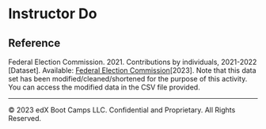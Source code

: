 # Instructor Do

## Reference

Federal Election Commission. 2021. Contributions by individuals, 2021-2022 [Dataset]. Available: [Federal Election Commission](https://www.fec.gov/data/browse-data/?tab=bulk-data)[2023]. Note that this data set has been modified/cleaned/shortened for the purpose of this activity. You can access the modified data in the CSV file provided.


---

© 2023 edX Boot Camps LLC. Confidential and Proprietary. All Rights Reserved.
